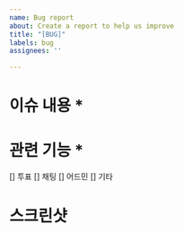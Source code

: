 ```yaml
---
name: Bug report
about: Create a report to help us improve
title: "[BUG]"
labels: bug
assignees: ''

---
```


# 이슈 내용 * 
<!-- 이슈가 발생하는 상황과 이슈의 내용을 자세히 설명해주세요 -->

# 관련 기능 *
[] 투표
[] 채팅
[] 어드민
[] 기타

# 스크린샷
